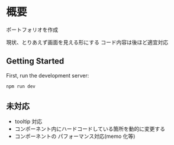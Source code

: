 # 概要

ポートフォリオを作成

現状、とりあえず画面を見える形にする
コード内容は後ほど適宜対応

## Getting Started

First, run the development server:

```bash
npm run dev
```

## 未対応

- tooltip 対応
- コンポーネント内にハードコードしている箇所を動的に変更する
- コンポーネントの パフォーマンス対応(memo 化等)
